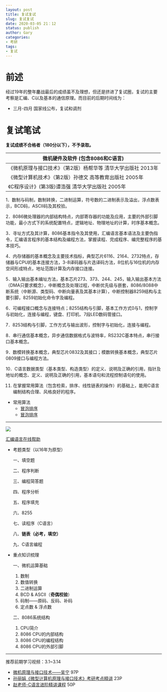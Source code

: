 ```yaml
---
layout: post
title: 复试复试
slug: 复试复试
date: 2020-03-05 21：12
status: publish
author: Gary
categories: 
- 考研
tags: 
- 复试
---
```


# 前述

经过19年的整年鏖战最后的成绩虽不及理想，但还是挤进了复试圈，复试的主要考察是汇编、C以及基本的通信原理。而目前的后期时间线为：

- 三月-四月 国家线公布，复试和调剂

# 复试笔试

**复试成绩不合格者（180分以下），不予录取。**

| 微机硬件及软件 (包含8086和C语言)                             |
| ------------------------------------------------------------ |
| 《微机原理与接口技术》（第2版）杨帮华等 清华大学出版社 2013年 |
| 《微型计算机技术》（第2版）孙德文 高等教育出版社 2005年      |
| 《C程序设计》(第3版)谭浩强 清华大学出版社  2005年            |

1．数制与码制，数制转换，二进制运算，符号数的二进制表示及溢出，浮点数表示，BCD码，ASCII码及其校验。

2．8086微处理器的内部结构特点，内部寄存器的功能及应用，主要的外部引脚功能，最小方式下的系统配置特点，逻辑地址、物理地址的计算，时序基本概念。

3．寻址方式及其计算，8086基本指令及其使用，汇编语言基本语法及主要伪指令，汇编语言程序的基本结构及编程方法，掌握读程、完成程序、编完整程序的基本技巧。

4．内存储器的基本概念及主要技术指标，典型芯片6116、2164、2732特点，存储器与CPU的基本连接方法，3-8译码器与片选译码方法，8位机与16位机的内存空间形成特点，地址范围计算及内存接口连接。

5．输入输出基本编址方法，基本芯片273、373、244、245，输入输出基本方法（DMA只要求概念），中断概念及处理过程，中断优先级与嵌套，8086/8088中断系统（中断源、类型码、中断向量表及其基本计算），中断控制器8259结构与主要引脚，8259初始化命令字及编程。

6．可编程接口概念与连接特点；8255结构与引脚，基本工作方式0与1，控制字与初始化，连接与编程，键盘、打印机、7段LED数码管接口。

7．8253结构与引脚，工作方式与输出波形，控制字与初始化，连接与编程。

8．串行通信基本概念，异步通信数据格式与波特率，RS232C基本特点，串行接口基本概念。

9．数模转换基本概念，典型芯片0832及其接口；模数转换基本概念，典型芯片0809接口与编程方法。

10．C语言数据类型（基本类型、构造类型）的定义、说明及正确的引用，指针及地址的概念、定义、说明及正确的引用，基本语句和流程控制语句的使用。

11. 在掌握常用算法（包含检索，排序、线性链表的操作）的基础上，能用C语言编制结构合理、风格良好的程序。
- 常用算法
  - [冒泡排序](https://blog.csdn.net/Zzwtyds/article/details/76155893)
  - [冒泡排序](https://zhuanlan.zhihu.com/p/92385776)

---

![](https://i.loli.net/2020/03/06/PkpGV7UwWEfaTls.jpg)

<i class="fa fa-microchip"></i>[汇编语言在线帮助](https://sites.google.com/site/huibianyuyanzaixianbangzhu/)

- 考题类型（以16年为原型）

  ㇐、填空题

  二、程序判断

  三、编程简答题

  四、程序分析

  五、程序填充

  六、8255

  七、读程序（C语言）

  八、**链表（必考，填空）**

  九、C语言编程

- 重点知识梳理

  一、微机运算基础

  1. 数制
  2. 数值转换
  3. 二进制运算
  4. BCD & ASCII（**奇偶校验**）
  5. 码制——原码、反码、补码
  6. 定点数 & 浮点数

  二、8086系统结构

  1. CPU简介
  2. 8086 CPU的内部结构
  3. 8086 CPU的编程结构
  4. 8086 CPU的外部引脚

---

推荐前期学习视频：3.1~3.14

- [微机原理与接口技术——吴宁](https://www.bilibili.com/video/av25962916) 97P
- [孙丽娟《微型计算机原理与接口技术》考研考点精讲](https://www.bilibili.com/video/av8912554) 23P
- [赵老师-C语言进阶精讲课程](https://www.bilibili.com/video/av24024521) 50P

<head>  
    <script defer src="https://use.fontawesome.com/releases/v5.0.13/js/all.js"></script>  
    <script defer src="https://use.fontawesome.com/releases/v5.0.13/js/v4-shims.js"></script>  
</head>  
<link rel="stylesheet" href="https://use.fontawesome.com/releases/v5.0.13/css/all.css">
